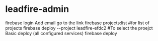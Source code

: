 # leadfire-admin
firebase login
Add email
go to the link
firebase projects:list #for list of projects
firebase deploy --project leadfire-efdc2  #To select the proejct
Basic deploy (all configured services)
firebase deploy
